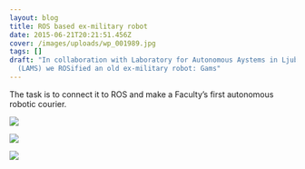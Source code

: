 ```yaml
---
layout: blog
title: ROS based ex-military robot
date: 2015-06-21T20:21:51.456Z
cover: /images/uploads/wp_001989.jpg
tags: []
draft: "In collaboration with Laboratory for Autonomous Aystems in Ljubljana
  (LAMS) we ROSified an old ex-military robot: Gams"
---
```

The task is to connect it to ROS  and make a Faculty’s first autonomous robotic courier.

![](/images/uploads/wp_001990.jpg)

![](/images/uploads/wp_001994-768x1024.jpg)

![](/images/uploads/20150923_165108-1024x768.jpg)
